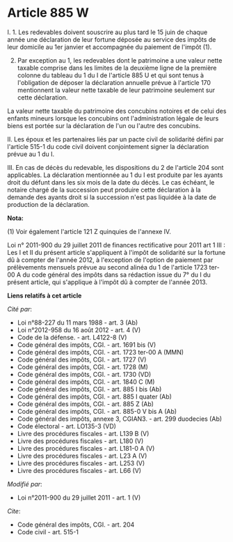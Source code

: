 # Article 885 W

I. 1. Les redevables doivent souscrire au plus tard le 15 juin de chaque année une déclaration de leur fortune déposée au
service des impôts de leur domicile au 1er janvier et accompagnée du paiement de l'impôt (1). 

2. Par exception au 1, les redevables dont le patrimoine a une valeur nette taxable comprise dans les limites de la deuxième
ligne de la première colonne du tableau du 1 du I de l'article 885 U et qui sont tenus à l'obligation de déposer la
déclaration annuelle prévue à l'article 170 mentionnent la valeur nette taxable de leur patrimoine seulement sur cette
déclaration.

La valeur nette taxable du patrimoine des concubins notoires et de celui des enfants mineurs lorsque les concubins ont
l'administration légale de leurs biens est portée sur la déclaration de l'un ou l'autre des concubins.

II. Les époux et les partenaires liés par un pacte civil de solidarité défini par l'article 515-1 du code civil doivent
conjointement signer la déclaration prévue au 1 du I. 

III. En cas de décès du redevable, les dispositions du 2 de l'article 204 sont applicables. La déclaration mentionnée au 1 du
I est produite par les ayants droit du défunt dans les six mois de la date du décès. Le cas échéant, le notaire chargé de la
succession peut produire cette déclaration à la demande des ayants droit si la succession n'est pas liquidée à la date de
production de la déclaration.

**Nota:**

(1) Voir également l'article 121 Z quinquies de l'annexe IV.

Loi n° 2011-900 du 29 juillet 2011 de finances rectificative pour 2011 art 1 III : Les I et II du présent article
s'appliquent à l'impôt de solidarité sur la fortune dû à compter de l'année 2012, à l'exception de l'option de paiement par
prélèvements mensuels prévue au second alinéa du 1 de l'article 1723 ter-00 A du code général des impôts dans sa rédaction
issue du 7° du I du présent article, qui s'applique à l'impôt dû à compter de l'année 2013.

**Liens relatifs à cet article**

_Cité par_:

  - Loi n°88-227 du 11 mars 1988 - art. 3 (Ab)
  - Loi n°2012-958 du 16 août 2012 - art. 4 (V)
  - Code de la défense. - art. L4122-8 (V)
  - Code général des impôts, CGI. - art. 1691 bis (V)
  - Code général des impôts, CGI. - art. 1723 ter-00 A (MMN)
  - Code général des impôts, CGI. - art. 1727 (V)
  - Code général des impôts, CGI. - art. 1728 (M)
  - Code général des impôts, CGI. - art. 1730 (VD)
  - Code général des impôts, CGI. - art. 1840 C (M)
  - Code général des impôts, CGI. - art. 885 I bis (Ab)
  - Code général des impôts, CGI. - art. 885 I quater (Ab)
  - Code général des impôts, CGI. - art. 885 Z (Ab)
  - Code général des impôts, CGI. - art. 885-0 V bis A (Ab)
  - Code général des impôts, annexe 3, CGIAN3. - art. 299 duodecies (Ab)
  - Code électoral - art. LO135-3 (VD)
  - Livre des procédures fiscales - art. L139 B (V)
  - Livre des procédures fiscales - art. L180 (V)
  - Livre des procédures fiscales - art. L181-0 A (V)
  - Livre des procédures fiscales - art. L23 A (V)
  - Livre des procédures fiscales - art. L253 (V)
  - Livre des procédures fiscales - art. L66 (V)

_Modifié par_:

  - Loi n°2011-900 du 29 juillet 2011 - art. 1 (V)

_Cite_:

  - Code général des impôts, CGI. - art. 204
  - Code civil - art. 515-1
